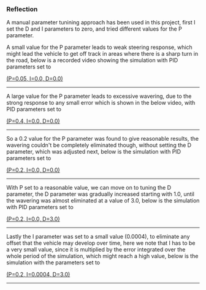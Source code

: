 
### Reflection

A manual parameter tunining approach has been used in this project, first I set the D and I parameters to zero, and tried different values for the 
P parameter.

A small value for the P parameter leads to weak steering response, which might lead the vehicle to get off track in areas where there is a sharp turn in the road, 
below is a recorded video showing the simulation with PID parameters set to

[(P=0.05, I=0.0, D=0.0)](./videos/P=0.05,I=0.0,D=0.0.mp4)

---

A large value for the P parameter leads to excessive wavering, due to the strong response to any small error 
which is shown in the below video, with PID parameters set to

[(P=0.4, I=0.0, D=0.0)](./videos/P=0.4,I=0.0,D=0.0.mp4)

---

So a 0.2 value for the P parameter was found to give reasonable results, the wavering couldn't be completely
eliminated though, without setting the D parameter, which was adjusted next, below is the simulation with
PID parameters set to

[(P=0.2, I=0.0, D=0.0)](./videos/P=0.2,I=0.0,D=0.0.mp4)

---

With P set to a reasonable value, we can move on to tuning the D parameter, the D parameter was gradually increased starting with 1.0,
until the wavering was almost eliminated at a value of 3.0, below is the simulation with PID parameters set to

[(P=0.2, I=0.0, D=3.0)](./videos/P=0.2,I=0.0,D=3.0.mp4)

---

Lastly the I parameter was set to a small value (0.0004), to eliminate any offset that the vehicle may develop over time, here we note that
I has to be a very small value, since it is multiplied by the error integrated over the whole period of the simulation, which might reach a high value,
below is the simulation with the parameters set to

[(P=0.2, I=0.0004, D=3.0)](./videos/P=0.2,I=0.0004,D=3.0.mp4)

---
